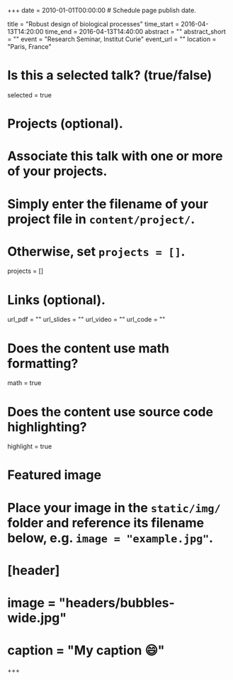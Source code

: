 +++
date = 2010-01-01T00:00:00  # Schedule page publish date.

title = "Robust design of biological processes"
time_start = 2016-04-13T14:20:00
time_end = 2016-04-13T14:40:00
abstract = ""
abstract_short = ""
event = "Research Seminar, Institut Curie"
event_url = ""
location = "Paris, France"

# Is this a selected talk? (true/false)
selected = true

# Projects (optional).
#   Associate this talk with one or more of your projects.
#   Simply enter the filename of your project file in `content/project/`.
#   Otherwise, set `projects = []`.
projects = []

# Links (optional).
url_pdf = ""
url_slides = ""
url_video = ""
url_code = ""

# Does the content use math formatting?
math = true

# Does the content use source code highlighting?
highlight = true

# Featured image
# Place your image in the `static/img/` folder and reference its filename below, e.g. `image = "example.jpg"`.
# [header]
# image = "headers/bubbles-wide.jpg"
# caption = "My caption :smile:"

+++